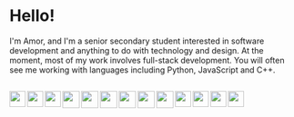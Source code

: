 # Hello!
I'm Amor, and I'm a senior secondary student interested in software development and anything to do with technology and design. At the moment, most of my work involves full-stack development. You will often see me working with languages including Python, JavaScript and C++.
##

<img align="left" src="https://raw.githubusercontent.com/amooo-ooo/icons/main/python.svg?" width=28>
<img align="left" src="https://raw.githubusercontent.com/amooo-ooo/icons/main/django.svg?" width=28>
<img align="left" src="https://raw.githubusercontent.com/amooo-ooo/icons/main/svelte.svg?" width=28>
<img align="left" src="https://raw.githubusercontent.com/amooo-ooo/icons/main/react.svg?" width=30>
<img align="left" src="https://raw.githubusercontent.com/amooo-ooo/icons/main/docker.svg?" width=30>
<img align="left" src="https://raw.githubusercontent.com/amooo-ooo/icons/main/flask.svg?" width=30>
<img align="left" src="https://raw.githubusercontent.com/amooo-ooo/icons/main/sass.svg?" width=30>
<img align="left" src="https://raw.githubusercontent.com/amooo-ooo/icons/main/php.svg" width=30>
<img align="left" src="https://raw.githubusercontent.com/amooo-ooo/icons/main/bootstrap.svg?" width=30>
<img align="left" src="https://raw.githubusercontent.com/amooo-ooo/icons/main/javascript.svg" width=28>
<img align="left" src="https://raw.githubusercontent.com/amooo-ooo/icons/main/typescript.svg" width=28>
<img align="left" src="https://raw.githubusercontent.com/amooo-ooo/icons/main/html.svg" width=28>
<img align="left" src="https://raw.githubusercontent.com/amooo-ooo/icons/main/cplusplus.svg?" width=28>
<!---
amooo-ooo/amooo-ooo is a ✨ special ✨ repository because its `README.md` (this file) appears on your GitHub profile.
You can click the Preview link to take a look at your changes.
--->
